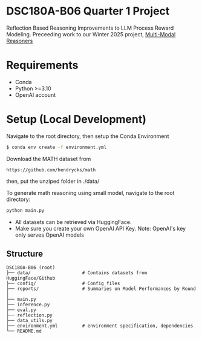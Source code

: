 # DSC180A-B06 Quarter 1 Project

Reflection Based Reasoning Improvements to LLM Process Reward Modeling. Preceeding work to our Winter 2025 project, [Multi-Modal Reasoners](https://github.com/Lancelot39/mm-reasoners)

# Requirements
- Conda 
- Python >=3.10
- OpenAI account

# Setup (Local Development)

Navigate to the root directory, then setup the Conda Environment
```bash
$ conda env create -f environment.yml
```

Download the MATH dataset from
```url
https://github.com/hendrycks/math
```

then, put the unziped folder in ./data/

To generate math reasoning using small model, navigate to the root directory:
```bash
python main.py
```

- All datasets can be retrieved via HuggingFace.
- Make sure you create your own OpenAI API Key. Note: OpenAI's key only serves OpenAI models

## Structure
```
DSC180A-B06 (root)
├── data/                   # Contains datasets from HuggingFace/Github
├── config/                 # Config files
├── reports/                # Summaries on Model Performances by Round
│        
├── main.py                
├── inference.py              
├── eval.py
├── reflection.py
├── data_utils.py
├── environment.yml         # environment specification, dependencies
└── README.md               
```
